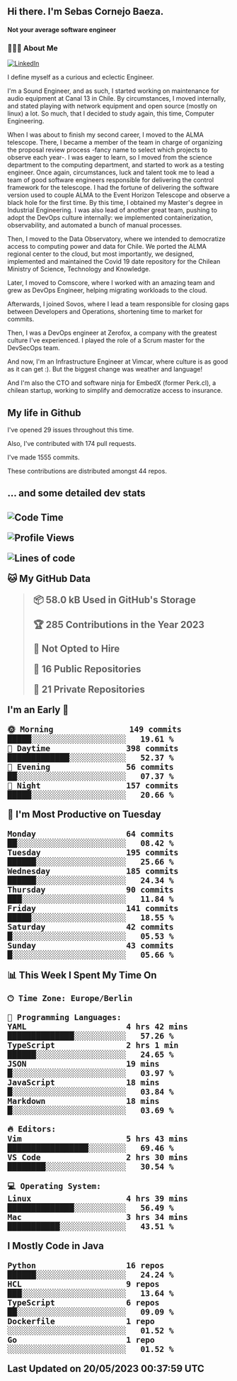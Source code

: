 <h2> Hi there.  I'm Sebas Cornejo Baeza.</h2>
<h4> Not your average software engineer</h4>
<h3> 👨🏻‍💻 About Me </h3>
<a href="http://linkedin.com/in/sebastian-cornejo-baeza/"><img alt="LinkedIn" src="https://img.shields.io/badge/Sebas%20Cornejo%20-informational?style=appveyor&logo=linkedin"></a>


I define myself as a curious and eclectic Engineer.

I'm a Sound Engineer, and as such, I started working on maintenance for audio equipment at Canal 13 in Chile.
By circumstances, I moved internally, and stated playing with network equipment and open source (mostly on linux) 
a lot. So much, that I decided to study again, this time, Computer Engineering.

When I was about to finish my second career, I moved to the ALMA telescope. There, I became a member of the team
in charge of organizing the proposal review process -fancy name to select which projects to observe each year-. 
I was eager to learn, so I moved from the science department to the computing department, and started to work as 
a testing engineer. Once again, circumstances, luck and talent took me to lead a team of good software engineers 
responsible for delivering the control framework for the telescope. I had the fortune of delivering the software
version used to couple ALMA to the Event Horizon Telescope and observe a black hole for the first time.
By this time, I obtained my Master's degree in Industrial Engineering.
I was also lead of another great team, pushing to adopt the DevOps culture internally: we implemented containerization, observability, and automated a bunch of manual processes.

Then, I moved to the Data Observatory, where we intended to democratize access to computing power
and data for Chile. We ported the ALMA regional center to the cloud, but most importantly, we designed, implemented
and maintained the Covid 19 date repository for the Chilean Ministry of Science, Technology and Knowledge.

Later, I moved to Comscore, where I worked with an amazing team and grew as DevOps Engineer, helping migrating workloads to the cloud.

Afterwards, I joined Sovos, where I lead a team responsible for closing gaps between Developers and Operations, shortening time to market for commits.

Then, I was a DevOps engineer at Zerofox, a company with the greatest culture I've experienced. I played the role of a Scrum master for the DevSecOps team.

And now, I'm an Infrastructure Engineer at Vimcar, where culture is as good as it can get :). But the biggest change was weather and language!
 
And I'm also the CTO and software ninja for EmbedX (former Perk.cl), a chilean startup, working to simplify and democratize access to insurance.

<h2> My life in Github </h2>

I've opened 29 issues throughout this time.

Also, I've contributed with 174 pull requests.

I've made 1555 commits.

These contributions are distributed amongst 44 repos.

<h2>... and some detailed dev stats<h2>

<!--START_SECTION:waka-->
![Code Time](http://img.shields.io/badge/Code%20Time-346%20hrs%2026%20mins-blue)

![Profile Views](http://img.shields.io/badge/Profile%20Views-0-blue)

![Lines of code](https://img.shields.io/badge/From%20Hello%20World%20I%27ve%20Written-631.2%20thousand%20lines%20of%20code-blue)

**🐱 My GitHub Data** 

> 📦 58.0 kB Used in GitHub's Storage 
 > 
> 🏆 285 Contributions in the Year 2023
 > 
> 🚫 Not Opted to Hire
 > 
> 📜 16 Public Repositories 
 > 
> 🔑 21 Private Repositories 
 > 
**I'm an Early 🐤** 

```text
🌞 Morning                149 commits         █████░░░░░░░░░░░░░░░░░░░░   19.61 % 
🌆 Daytime                398 commits         █████████████░░░░░░░░░░░░   52.37 % 
🌃 Evening                56 commits          ██░░░░░░░░░░░░░░░░░░░░░░░   07.37 % 
🌙 Night                  157 commits         █████░░░░░░░░░░░░░░░░░░░░   20.66 % 
```
📅 **I'm Most Productive on Tuesday** 

```text
Monday                   64 commits          ██░░░░░░░░░░░░░░░░░░░░░░░   08.42 % 
Tuesday                  195 commits         ██████░░░░░░░░░░░░░░░░░░░   25.66 % 
Wednesday                185 commits         ██████░░░░░░░░░░░░░░░░░░░   24.34 % 
Thursday                 90 commits          ███░░░░░░░░░░░░░░░░░░░░░░   11.84 % 
Friday                   141 commits         █████░░░░░░░░░░░░░░░░░░░░   18.55 % 
Saturday                 42 commits          █░░░░░░░░░░░░░░░░░░░░░░░░   05.53 % 
Sunday                   43 commits          █░░░░░░░░░░░░░░░░░░░░░░░░   05.66 % 
```


📊 **This Week I Spent My Time On** 

```text
🕑︎ Time Zone: Europe/Berlin

💬 Programming Languages: 
YAML                     4 hrs 42 mins       ██████████████░░░░░░░░░░░   57.26 % 
TypeScript               2 hrs 1 min         ██████░░░░░░░░░░░░░░░░░░░   24.65 % 
JSON                     19 mins             █░░░░░░░░░░░░░░░░░░░░░░░░   03.97 % 
JavaScript               18 mins             █░░░░░░░░░░░░░░░░░░░░░░░░   03.84 % 
Markdown                 18 mins             █░░░░░░░░░░░░░░░░░░░░░░░░   03.69 % 

🔥 Editors: 
Vim                      5 hrs 43 mins       █████████████████░░░░░░░░   69.46 % 
VS Code                  2 hrs 30 mins       ████████░░░░░░░░░░░░░░░░░   30.54 % 

💻 Operating System: 
Linux                    4 hrs 39 mins       ██████████████░░░░░░░░░░░   56.49 % 
Mac                      3 hrs 34 mins       ███████████░░░░░░░░░░░░░░   43.51 % 
```

**I Mostly Code in Java** 

```text
Python                   16 repos            ██████░░░░░░░░░░░░░░░░░░░   24.24 % 
HCL                      9 repos             ███░░░░░░░░░░░░░░░░░░░░░░   13.64 % 
TypeScript               6 repos             ██░░░░░░░░░░░░░░░░░░░░░░░   09.09 % 
Dockerfile               1 repo              ░░░░░░░░░░░░░░░░░░░░░░░░░   01.52 % 
Go                       1 repo              ░░░░░░░░░░░░░░░░░░░░░░░░░   01.52 % 
```




 Last Updated on 20/05/2023 00:37:59 UTC
<!--END_SECTION:waka-->
